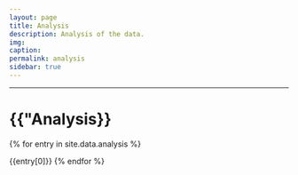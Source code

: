 ```yaml
---
layout: page
title: Analysis
description: Analysis of the data.
img:
caption:
permalink: analysis
sidebar: true
---
```


---


# {{"Analysis}}

{% for entry in site.data.analysis %}

{{entry[0]}}
{% endfor %}
